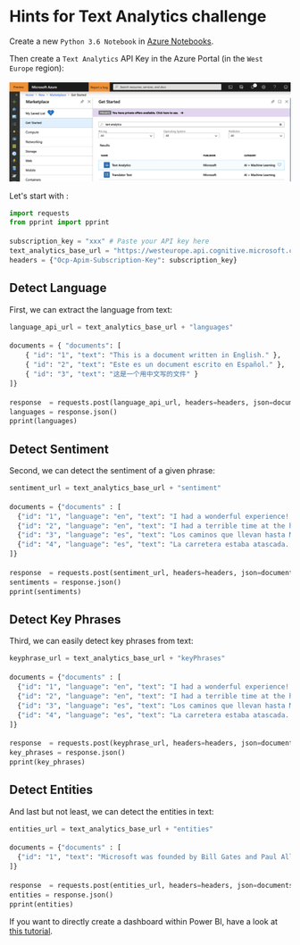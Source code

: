# Hints for Text Analytics challenge

Create a new `Python 3.6 Notebook` in [Azure Notebooks](https://notebooks.azure.com/).

Then create a `Text Analytics` API Key in the Azure Portal (in the `West Europe` region):

![alt text](../images/text_analytics_api.png "Text Analytics API")

Let's start with :

```python
import requests
from pprint import pprint

subscription_key = "xxx" # Paste your API key here
text_analytics_base_url = "https://westeurope.api.cognitive.microsoft.com/text/analytics/v2.1/"
headers = {"Ocp-Apim-Subscription-Key": subscription_key}
```

## Detect Language

First, we can extract the language from text:

```python
language_api_url = text_analytics_base_url + "languages"

documents = { "documents": [
    { "id": "1", "text": "This is a document written in English." },
    { "id": "2", "text": "Este es un document escrito en Español." },
    { "id": "3", "text": "这是一个用中文写的文件" }
]}

response  = requests.post(language_api_url, headers=headers, json=documents)
languages = response.json()
pprint(languages)
```

## Detect Sentiment

Second, we can detect the sentiment of a given phrase:

```python
sentiment_url = text_analytics_base_url + "sentiment"

documents = {"documents" : [
  {"id": "1", "language": "en", "text": "I had a wonderful experience! The rooms were wonderful and the staff was helpful."},
  {"id": "2", "language": "en", "text": "I had a terrible time at the hotel. The staff was rude and the food was awful."},  
  {"id": "3", "language": "es", "text": "Los caminos que llevan hasta Monte Rainier son espectaculares y hermosos."},  
  {"id": "4", "language": "es", "text": "La carretera estaba atascada. Había mucho tráfico el día de ayer."}
]}

response  = requests.post(sentiment_url, headers=headers, json=documents)
sentiments = response.json()
pprint(sentiments)
```

## Detect Key Phrases

Third, we can easily detect key phrases from text:

```python
keyphrase_url = text_analytics_base_url + "keyPhrases"

documents = {"documents" : [
  {"id": "1", "language": "en", "text": "I had a wonderful experience! The rooms were wonderful and the staff was helpful."},
  {"id": "2", "language": "en", "text": "I had a terrible time at the hotel. The staff was rude and the food was awful."},  
  {"id": "3", "language": "es", "text": "Los caminos que llevan hasta Monte Rainier son espectaculares y hermosos."},  
  {"id": "4", "language": "es", "text": "La carretera estaba atascada. Había mucho tráfico el día de ayer."}
]}

response  = requests.post(keyphrase_url, headers=headers, json=documents)
key_phrases = response.json()
pprint(key_phrases)
```

## Detect Entities

And last but not least, we can detect the entities in text:

```python
entities_url = text_analytics_base_url + "entities"

documents = {"documents" : [
  {"id": "1", "text": "Microsoft was founded by Bill Gates and Paul Allen on April 4, 1975, to develop and sell BASIC interpreters for the Altair 8800."}
]}

response  = requests.post(entities_url, headers=headers, json=documents)
entities = response.json()
pprint(entities)
```

If you want to directly create a dashboard within Power BI, have a look at [this tutorial](https://docs.microsoft.com/en-us/azure/cognitive-services/text-analytics/tutorials/tutorial-power-bi-key-phrases).